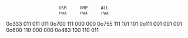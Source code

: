                         USR     GRP     ALL
                        rwx     rwx     rwx

0o333                   011     011     011
0o700                   111     000     000
0o755                   111     101     101
0o111                   001     001     001
0o600                   110     000     000
0o463                   100     110     011